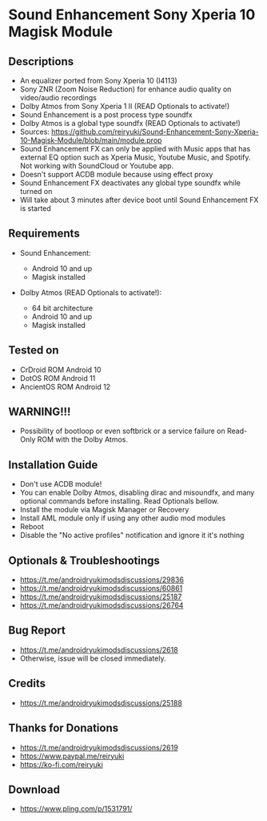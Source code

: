 # Sound Enhancement Sony Xperia 10 Magisk Module

## Descriptions
- An equalizer ported from Sony Xperia 10 (I4113)
- Sony ZNR (Zoom Noise Reduction) for enhance audio quality on video/audio recordings
- Dolby Atmos from Sony Xperia 1 II (READ Optionals to activate!)
- Sound Enhancement is a post process type soundfx
- Dolby Atmos is a global type soundfx (READ Optionals to activate!)
- Sources: https://github.com/reiryuki/Sound-Enhancement-Sony-Xperia-10-Magisk-Module/blob/main/module.prop
- Sound Enhancement FX can only be applied with Music apps that has external EQ option such as Xperia Music, Youtube Music, and Spotify. Not working with SoundCloud or Youtube app.
- Doesn't support ACDB module because using effect proxy
- Sound Enhancement FX deactivates any global type soundfx while turned on
- Will take about 3 minutes after device boot until Sound Enhancement FX is started

## Requirements
- Sound Enhancement:
  - Android 10 and up
  - Magisk installed

- Dolby Atmos (READ Optionals to activate!):
  - 64 bit architecture
  - Android 10 and up
  - Magisk installed

## Tested on
- CrDroid ROM Android 10
- DotOS ROM Android 11
- AncientOS ROM Android 12

## WARNING!!!
- Possibility of bootloop or even softbrick or a service failure on Read-Only ROM with the Dolby Atmos.

## Installation Guide
- Don't use ACDB module!
- You can enable Dolby Atmos, disabling dirac and misoundfx, and many optional commands before installing. Read Optionals bellow.
- Install the module via Magisk Manager or Recovery
- Install AML module only if using any other audio mod modules
- Reboot
- Disable the "No active profiles" notification and ignore it it's nothing

## Optionals & Troubleshootings
- https://t.me/androidryukimodsdiscussions/29836
- https://t.me/androidryukimodsdiscussions/60861
- https://t.me/androidryukimodsdiscussions/25187
- https://t.me/androidryukimodsdiscussions/26764

## Bug Report
- https://t.me/androidryukimodsdiscussions/2618
- Otherwise, issue will be closed immediately.

## Credits
- https://t.me/androidryukimodsdiscussions/25188

## Thanks for Donations
- https://t.me/androidryukimodsdiscussions/2619
- https://www.paypal.me/reiryuki
- https://ko-fi.com/reiryuki

## Download
- https://www.pling.com/p/1531791/

